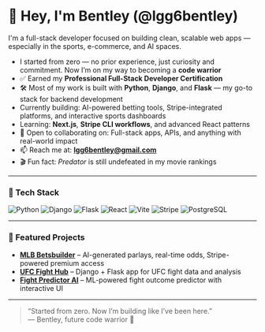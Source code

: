# 👋 Hey, I'm Bentley (@lgg6bentley)

I'm a full-stack developer focused on building clean, scalable web apps — especially in the sports, e-commerce, and AI spaces.

-  I started from zero — no prior experience, just curiosity and commitment. Now I’m on my way to becoming a **code warrior**
- ✅ Earned my **Professional Full-Stack Developer Certification**
- 🛠️ Most of my work is built with **Python**, **Django**, and **Flask** — my go-to stack for backend development
-  Currently building: AI-powered betting tools, Stripe-integrated platforms, and interactive sports dashboards
-  Learning: **Next.js**, **Stripe CLI workflows**, and advanced React patterns
- 🤝 Open to collaborating on: Full-stack apps, APIs, and anything with real-world impact
- 📫 Reach me at: **lgg6bentley@gmail.com**
- 🎬 Fun fact: *Predator* is still undefeated in my movie rankings

---

### 🧰 Tech Stack

![Python](https://img.shields.io/badge/Python-3670A0?style=for-the-badge&logo=python&logoColor=white)
![Django](https://img.shields.io/badge/Django-092E20?style=for-the-badge&logo=django&logoColor=white)
![Flask](https://img.shields.io/badge/Flask-000000?style=for-the-badge&logo=flask&logoColor=white)
![React](https://img.shields.io/badge/React-20232A?style=for-the-badge&logo=react&logoColor=61DAFB)
![Vite](https://img.shields.io/badge/Vite-646CFF?style=for-the-badge&logo=vite&logoColor=white)
![Stripe](https://img.shields.io/badge/Stripe-008CDD?style=for-the-badge&logo=stripe&logoColor=white)
![PostgreSQL](https://img.shields.io/badge/PostgreSQL-336791?style=for-the-badge&logo=postgresql&logoColor=white)

---

### 📌 Featured Projects

- **[MLB Betsbuilder](https://github.com/lgg6bentley/mlb-betsbuilder)** – AI-generated parlays, real-time odds, Stripe-powered premium access
- **[UFC Fight Hub](https://github.com/lgg6bentley/ufc-fight-hub)** – Django + Flask app for UFC fight data and analysis
- **[Fight Predictor AI](https://github.com/lgg6bentley/fight-predictor-ai)** – ML-powered fight outcome predictor with interactive UI

---

> “Started from zero. Now I’m building like I’ve been here.”  
> — Bentley, future code warrior 🥋
